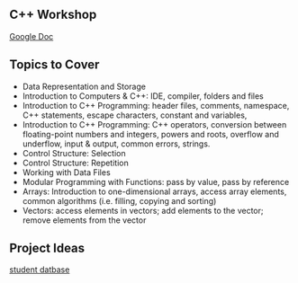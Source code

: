 C++ Workshop
------------
[Google Doc](https://docs.google.com/document/d/1AT0MZM5-cqNrMkJ6J0abFf4jAOJ0QnPBmNTnfgXW1Js/edit)

Topics to Cover
----------------
* Data Representation and Storage
* Introduction to Computers & C++: IDE, compiler, folders and files
* Introduction to C++ Programming: header files, comments, namespace, C++ statements, escape characters, constant and variables, 
* Introduction to C++ Programming: C++ operators, conversion between floating-point numbers and integers, powers and roots, overflow and underflow, input & output, common errors, strings.
* Control Structure: Selection
* Control Structure: Repetition
* Working with Data Files
* Modular Programming with Functions: pass by value, pass by reference
* Arrays: Introduction to one-dimensional arrays, access array elements, common algorithms (i.e. filling, copying and sorting)
* Vectors: access elements in vectors; add elements to the vector; remove elements from the vector


Project Ideas
-----------
[student datbase](http://www.codeincodeblock.com/2012/01/mini-project-student-database-system-in.html)

